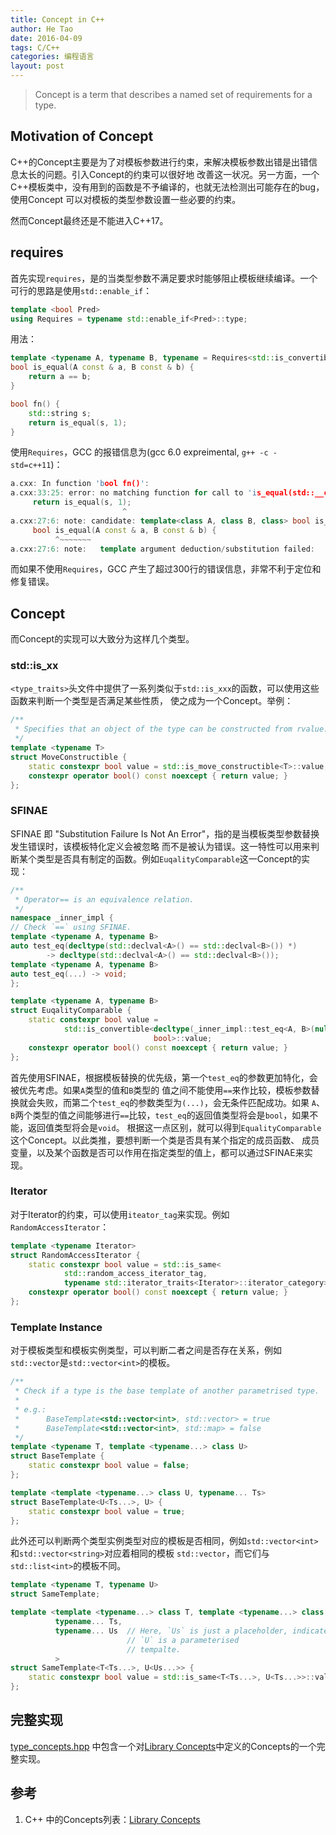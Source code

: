 ```yaml
---
title: Concept in C++
author: He Tao
date: 2016-04-09
tags: C/C++
categories: 编程语言
layout: post
---
```


> Concept is a term that describes a named set of requirements for a type.

<!--more-->

Motivation of Concept
-----------------------

C++的Concept主要是为了对模板参数进行约束，来解决模板参数出错是出错信息太长的问题。引入Concept的约束可以很好地
改善这一状况。另一方面，一个C++模板类中，没有用到的函数是不予编译的，也就无法检测出可能存在的bug，使用Concept
可以对模板的类型参数设置一些必要的约束。

然而Concept最终还是不能进入C++17。

requires
--------

首先实现`requires`，是的当类型参数不满足要求时能够阻止模板继续编译。一个可行的思路是使用`std::enable_if`：

~~~cpp
template <bool Pred>
using Requires = typename std::enable_if<Pred>::type;
~~~

用法：

~~~cpp
template <typename A, typename B, typename = Requires<std::is_convertible<A, B>::value>>
bool is_equal(A const & a, B const & b) {
    return a == b;
}

bool fn() {
    std::string s;
    return is_equal(s, 1);
}
~~~

使用`Requires`，GCC 的报错信息为(gcc 6.0 expreimental, `g++ -c -std=c++11`)：

~~~cpp
a.cxx: In function 'bool fn()':
a.cxx:33:25: error: no matching function for call to 'is_equal(std::__cxx11::string&, int)'
     return is_equal(s, 1);
                         ^
a.cxx:27:6: note: candidate: template<class A, class B, class> bool is_equal(const A&, const B&)
     bool is_equal(A const & a, B const & b) {
          ^~~~~~~~
a.cxx:27:6: note:   template argument deduction/substitution failed:
~~~

而如果不使用`Requires`，GCC 产生了超过300行的错误信息，非常不利于定位和修复错误。

Concept
-------

而Concept的实现可以大致分为这样几个类型。

### std::is_xx

`<type_traits>`头文件中提供了一系列类似于`std::is_xxx`的函数，可以使用这些函数来判断一个类型是否满足某些性质，
使之成为一个Concept。举例：

~~~cpp
/**
 * Specifies that an object of the type can be constructed from rvalue.
 */
template <typename T>
struct MoveConstructible {
    static constexpr bool value = std::is_move_constructible<T>::value;
    constexpr operator bool() const noexcept { return value; }
};
~~~

### SFINAE

SFINAE 即 "Substitution Failure Is Not An Error"，指的是当模板类型参数替换发生错误时，该模板特化定义会被忽略
而不是被认为错误。这一特性可以用来判断某个类型是否具有制定的函数。例如`EuqalityComparable`这一Concept的实现：

~~~cpp
/**
 * Operator== is an equivalence relation.
 */
namespace _inner_impl {
// Check `==` using SFINAE.
template <typename A, typename B>
auto test_eq(decltype(std::declval<A>() == std::declval<B>()) *)
        -> decltype(std::declval<A>() == std::declval<B>());
template <typename A, typename B>
auto test_eq(...) -> void;
};

template <typename A, typename B>
struct EuqalityComparable {
    static constexpr bool value =
            std::is_convertible<decltype(_inner_impl::test_eq<A, B>(nullptr)),
                                bool>::value;
    constexpr operator bool() const noexcept { return value; }
};
~~~

首先使用SFINAE，根据模板替换的优先级，第一个`test_eq`的参数更加特化，会被优先考虑。如果`A`类型的值和`B`类型的
值之间不能使用`==`来作比较，模板参数替换就会失败，而第二个`test_eq`的参数类型为`(...)`，会无条件匹配成功。如果
`A`、`B`两个类型的值之间能够进行`==`比较，`test_eq`的返回值类型将会是`bool`，如果不能，返回值类型将会是`void`。
根据这一点区别，就可以得到`EqualityComparable`这个Concept。以此类推，要想判断一个类是否具有某个指定的成员函数、
成员变量，以及某个函数是否可以作用在指定类型的值上，都可以通过SFINAE来实现。

### Iterator

对于Iterator的约束，可以使用`iteator_tag`来实现。例如`RandomAccessIterator`：

~~~cpp
template <typename Iterator>
struct RandomAccessIterator {
    static constexpr bool value = std::is_same<
            std::random_access_iterator_tag,
            typename std::iterator_traits<Iterator>::iterator_category>::value;
    constexpr operator bool() const noexcept { return value; }
};
~~~

### Template Instance

对于模板类型和模板实例类型，可以判断二者之间是否存在关系，例如`std::vector`是`std::vector<int>`的模板。

~~~cpp
/**
 * Check if a type is the base template of another parametrised type.
 *
 * e.g.:
 *      BaseTemplate<std::vector<int>, std::vector> = true
 *      BaseTemplate<std::vector<int>, std::map> = false
 */
template <typename T, template <typename...> class U>
struct BaseTemplate {
    static constexpr bool value = false;
};

template <template <typename...> class U, typename... Ts>
struct BaseTemplate<U<Ts...>, U> {
    static constexpr bool value = true;
};
~~~

此外还可以判断两个类型实例类型对应的模板是否相同，例如`std::vector<int>`和`std::vector<string>`对应着相同的模板
`std::vector`，而它们与`std::list<int>`的模板不同。

~~~cpp
template <typename T, typename U>
struct SameTemplate;

template <template <typename...> class T, template <typename...> class U,
          typename... Ts,
          typename... Us  // Here, `Us` is just a placeholder, indicates that
                          // `U` is a parameterised
                          // tempalte.
          >
struct SameTemplate<T<Ts...>, U<Us...>> {
    static constexpr bool value = std::is_same<T<Ts...>, U<Ts...>>::value;
};
~~~

完整实现
--------

[type_concepts.hpp](https://github.com/sighingnow/algebra.h/blob/master/include/algebra/basic/type_concepts.hpp)
中包含一个对[Library Concepts](http://en.cppreference.com/w/cpp/concept)中定义的Concepts的一个完整实现。


参考
----

1. C++ 中的Concepts列表：[Library Concepts](http://en.cppreference.com/w/cpp/concept)


